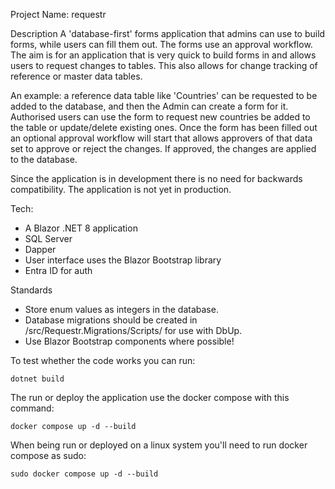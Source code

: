 Project Name: requestr


Description
A 'database-first' forms application that admins can use to build forms, while users can fill them out. The forms use an approval workflow. The aim is for an application that is very quick to build forms in and allows users to request changes to tables. This also allows for change tracking of reference or master data tables.

An example: a reference data table like 'Countries' can be requested to be added to the database, and then the Admin can create a form for it. Authorised users can use the form to request new countries be added to the table or update/delete existing ones. Once the form has been filled out an optional approval workflow will start that allows approvers of that data set to approve or reject the changes. If approved, the changes are applied to the database.

Since the application is in development there is no need for backwards compatibility. The application is not yet in production.


Tech:
- A Blazor .NET 8 application
- SQL Server
- Dapper
- User interface uses the Blazor Bootstrap library
- Entra ID for auth


Standards
- Store enum values as integers in the database.
- Database migrations should be created in /src/Requestr.Migrations/Scripts/ for use with DbUp.
- Use Blazor Bootstrap components where possible!

To test whether the code works you can run: 
```
dotnet build
```


The run or deploy the application use the docker compose with this command:
```
docker compose up -d --build
```

When being run or deployed on a linux system you'll need to run docker compose as sudo:
```
sudo docker compose up -d --build
```
